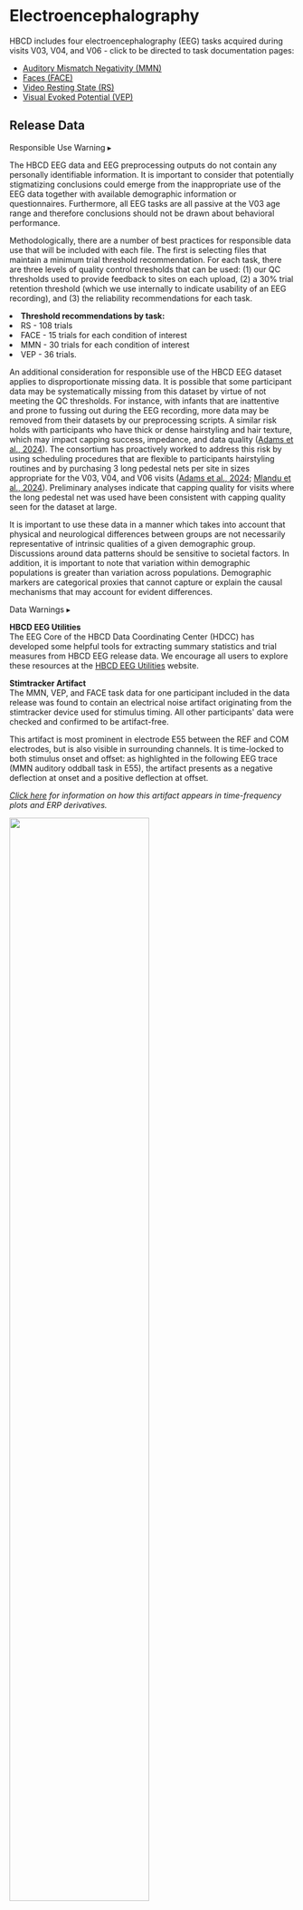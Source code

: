 # Electroencephalography 

HBCD includes four electroencephalography (EEG) tasks acquired during visits V03, V04, and V06 - click to be directed to task documentation pages:

<ul>
<li><a href="mmn" target="_blank">Auditory Mismatch Negativity (MMN)</a></li>
<li><a href="faces" target="_blank">Faces (FACE)</a></li>
<li><a href="videors" target="_blank">Video Resting State (RS)</a></li>
<li><a href="vep" target="_blank">Visual Evoked Potential (VEP)</a></li>
</ul>

## Release Data

<div id="alert" class="alert-banner" onclick="toggleCollapse(this)">
    <span class="emoji"><i class="fas fa-exclamation-circle"></i></span>
    <span class="text-with-link">
    <span class="text">Responsible Use Warning</span>
    <a class="anchor-link" href="#alert" title="Copy link">
    <i class="fa-solid fa-link"></i>
    </a>
    </span>
  <span class="arrow">▸</span>
</div>
<div class="alert-collapsible-content">
<p>The HBCD EEG data and EEG preprocessing outputs do not contain any personally identifiable information. It is important to consider that potentially stigmatizing conclusions could emerge from the inappropriate use of the EEG data together with available demographic information or questionnaires. Furthermore, all EEG tasks are all passive at the V03 age range and therefore conclusions should not be drawn about behavioral performance.</p> 
<p>Methodologically, there are a number of best practices for responsible data use that will be included with each file. The first is selecting files that maintain a minimum trial threshold recommendation. For each task, there are three levels of quality control thresholds that can be used: (1) our QC thresholds used to provide feedback to sites on each upload, (2) a 30% trial retention threshold (which we use internally to indicate usability of an EEG recording), and (3) the reliability recommendations for each task.</p>
<p><li><b>Threshold recommendations by task:</b></li>
<li>RS - 108 trials</li>
<li>FACE - 15 trials for each condition of interest</li>
<li>MMN - 30 trials for each condition of interest</li>
<li>VEP - 36 trials.</li></p>
<p>An additional consideration for responsible use of the HBCD EEG dataset applies to disproportionate missing data. It is possible that some participant data may be systematically missing from this dataset by virtue of not meeting the QC thresholds. For instance, with infants that are inattentive and prone to fussing out during the EEG recording, more data may be removed from their datasets by our preprocessing scripts. A similar risk holds with participants  who have thick or dense hairstyling and hair texture, which may impact capping success, impedance, and data quality (<a href="https://doi.org/10.1038/s41539-024-00240-y">Adams et al., 2024</a>). The consortium has proactively worked to address this risk by using scheduling procedures that are flexible to participants hairstyling routines and by purchasing 3 long pedestal nets per site in sizes appropriate for the V03, V04, and V06 visits (<a href="https://doi.org/10.1038/s41539-024-00240-y">Adams et al., 2024</a>; <a href="https://doi.org/10.1016/j.dcn.2024.101396">Mlandu et al., 2024</a>). Preliminary analyses indicate that capping quality for visits where the long pedestal net was used have been consistent with capping quality seen for the dataset at large.</p>
<p>It is important to use these data in a manner which takes into account that physical and neurological differences between groups are not necessarily representative of intrinsic qualities of a given demographic  group. Discussions around data patterns should be sensitive to societal factors. In addition, it is important to note that variation within demographic populations is greater than variation across populations. Demographic markers are categorical proxies that cannot capture or explain the causal mechanisms that may account for evident differences.</p>
</div>

<div id="warning" class="warning-banner" onclick="toggleCollapse(this)">
  <span class="emoji"><i class="fas fa-exclamation-triangle"></i></span>
  <span class="text-with-link">
  <span class="text">Data Warnings</span>
  <a class="anchor-link" href="#warning" title="Copy link">
  <i class="fa-solid fa-link"></i>
  </a>
  </span>
  <span class="arrow">▸</span>
</div>
<div class="warning-collapsible-content">
<p><b>HBCD EEG Utilities</b><br>
The EEG Core of the HBCD Data Coordinating Center (HDCC) has developed some helpful tools for extracting summary statistics and trial measures from HBCD EEG release data. We encourage all users to explore these resources at the <a href="https://hbcd-eeg-utilities.readthedocs.io/">HBCD EEG Utilities</a> website.</p>
<p><b>Stimtracker Artifact</b><br>
The MMN, VEP, and FACE task data for one participant included in the data release was found to contain an electrical noise artifact originating from the stimtracker device used for stimulus timing. All other participants' data were checked and confirmed to be artifact-free.</p> 
<p>This artifact is most prominent in electrode E55 between the REF and COM electrodes, but is also visible in surrounding channels. It is time-locked to both stimulus onset and offset: as highlighted in the following EEG trace (MMN auditory oddball task in E55), the artifact presents as a negative deflection at onset and a positive deflection at offset.</p>
<p><span class="emoji"><i class="fa-regular fa-lightbulb"></i></span> <i><a href="artifacts" target="_blank">Click here</a> for information on how this artifact appears in time-frequency plots and ERP derivatives.</i></p>
<img src="images/Fig1.png" width="70%" height="auto" class="center"><br>
<p>The EEG workgroup is currently developing a method of ICA correction to remove this artifact. In the meantime, <strong>it is recommended to exclude the MMN, VEP, and FACE tasks for this participant from analyses</strong>. The ID of the impacted participant along with this documentation is available to DUC users in the <a href="http://docs-private.hbcdstudy.org/">HBCD Private Release Notes</a> accessible via the <a href="https://nbdc-datashare.lassoinformatics.com/help-center">Lasso Help Center</a>.</p>
<p><b>Task Updates Between V03 and V04/V06</b><br>
The video content for the Resting State task and interstimulus interval (ISI) for the Auditory Mismatch Negativity task both changed between visits V03 and V04/V06 - see <a href="https://doi.org/10.1016/j.dcn.2024.101447">Fox et al. 2024</a> and <a href="https://doi.org/10.1097/00003446-200204000-00005">Morr et al. 2002</a> for details. Also note that RS is not a true resting state as there is a visual stimulus present.</p>
</div>

EEG release data include both **file-based** (raw and processed data files in modality-specific formats) and **tabulated** (instrument and derived data in a standardized table format) data.      
<i>See the <a href="../../datacuration/overview" target="_blank">Data Structure Overview</a> for a full explanation of these data types.</i>

 - <i class="fa fa-hammer"></i> <a href="../../datacuration/file-based-data/#raw-bids" target="_blank">Raw BIDS</a> stored under subject- and session-specific <code>eeg/</code> folders      
 - <i class="fas fa-cog"></i> <a href="../../datacuration/file-based-data/#processed-derivatives" target="_blank">Processed derivatives</a> generated by the HBCD-MADE pipeline      
 - <i class="fas fa-table"></i> <a href="../../datacuration/phenotypes" target="_blank">Tabulated data</a> derived from HBCD-MADE pipeline outputs — see the full list of EEG-specific tables <a href="../#eeg" target="_blank">here</a>

<div id="rawbids" class="table-banner" onclick="toggleCollapse(this)" style="background-color: #dde6fe;">
  <span class="emoji"><i class="fa fa-folder-tree"></i></span>
  <span class="text-with-link">
<span class="text">Raw BIDS Files (<code>eeg/</code>)</span>
  <a class="anchor-link" href="#rawbids" title="Copy link">
  <i class="fa-solid fa-link"></i>
  </a>
  </span>
  <span class="arrow">▸</span>
</div>
<div class="table-collapsible-content">
<p>The BIDS <code>eeg/</code> folder contains EEG task recordings, recording system and electrode location metadata, and events for each task. <i>See <a href="../../datacuration/file-based-data/#bids-conversion-procedures">BIDS Conversion Procedures</a>.</i></p>
<pre class="folder-tree">
hbcd/
|__ rawdata/ 
    |__ sub-<span class="label">&lt;ID&gt;</span>/   
        |__ ses-<span class="label">&lt;V0X&gt;</span>/
            |__ eeg/
                | <span class="hashtag"># TASK ACQUISITIONS:</span>
                |__sub-<span class="label">&lt;ID&gt;</span>_ses-<span class="label">&lt;V0X&gt;</span>_task-<span class="placeholder">&lt;FACE|MMN|RS|VEP&gt;</span>_acq-<span class="placeholder">&lt;eeg|ecg&gt;</span>_channels.tsv
                |__sub-<span class="label">&lt;ID&gt;</span>_ses-<span class="label">&lt;V0X&gt;</span>_task-<span class="placeholder">&lt;FACE|MMN|RS|VEP&gt;</span>_acq-<span class="placeholder">&lt;eeg|ecg&gt;</span>_eeg.set <span class="hashtag">(+JSON)</span>
                |__sub-<span class="label">&lt;ID&gt;</span>_ses-<span class="label">&lt;V0X&gt;</span>_task-<span class="placeholder">&lt;FACE|MMN|RS|VEP&gt;</span>_acq-<span class="placeholder">&lt;eeg|ecg&gt;</span>_events.tsv <span class="hashtag">(+JSON)</span>
                |__sub-<span class="label">&lt;ID&gt;</span>_ses-<span class="label">&lt;V0X&gt;</span>_task-<span class="placeholder">&lt;FACE|MMN|RS|VEP&gt;</span>_acq-eeg_eeg.fdt
                |
                | <span class="hashtag"># LOCATION OF ELECTRODES:</span>
                |__sub-<span class="label">&lt;ID&gt;</span>_ses-<span class="label">&lt;V0X&gt;</span>_acq-eeg_space-<span class="placeholder">&lt;CapTrak|CTF&gt;</span>_electrodes.tsv
                |__sub-<span class="label">&lt;ID&gt;</span>_ses-<span class="label">&lt;V0X&gt;</span>_acq-eeg_space-<span class="placeholder">&lt;CapTrak|CTF&gt;</span>_coordsystem.json
                |
                |__ sourcedata/
                    |__ sub-<span class="label">&lt;ID&gt;</span>_ses-<span class="label">&lt;V0X&gt;</span>_acq-eeg_impedances.json
                    |__ sub-<span class="label">&lt;ID&gt;</span>_ses-<span class="label">&lt;V0X&gt;</span>_task-<span class="placeholder">&lt;FACE|MMN|RS|VEP&gt;</span>_acq-eeg_eventlogs.txt
</pre>
<i>File Descriptions</i>
<table class="compact-table-no-vertical-lines" style="width: 100%; border-collapse: collapse; table-layout: fixed;">
<tbody>
<tr>
  <td colspan="2"><strong>Task Acquisition Files</strong></td>
</tr>
<tr>
  <td><code style="margin-left: 15px;">SET</code></td>
  <td style="word-wrap: break-word; white-space: normal;">Metadata and parameters for the EEG dataset, such as channel locations, sampling rate, and event information.</td>
</tr>
<tr>
  <td><code style="margin-left: 15px;">FDT</code></td>
  <td style="word-wrap: break-word; white-space: normal;">Field data table files containing EEG data</td>
</tr>
<tr>
  <td colspan="2"><strong>Location of Electrodes</strong></td>
</tr>
<tr>
  <td><code style="margin-left: 15px;">*_electrodes.tsv</code></td>
  <td style="word-wrap: break-word; white-space: normal;">Specifies the location of electrodes, placed on either the head (<code>acq-eeg</code>) or chest (<code>acq-ecg</code>)</td>
</tr>
<tr>
  <td><code style="margin-left: 15px;">*_coordsystem.json</code></td>
  <td style="word-wrap: break-word; white-space: normal;">Cartesian coordinates followed by <code>*_electrodes.tsv</code> files</td>
</tr>
<tr>
  <td colspan="2"><strong>Sourcedata</strong></td>
</tr>
<tr>
  <td><code style="margin-left: 15px;">*_impedence.json</code></td>
  <td style="word-wrap: break-word; white-space: normal;">Impedance values used to ensure good electrode contact</td>
</tr>
<tr>
  <td><code style="margin-left: 15px;">*_eventlogs.txt</code></td>
  <td style="word-wrap: break-word; white-space: normal;">Task stimuli presentations</td>
</tr>
</tbody>
</table>
</div>

<div id="made" class="table-banner" onclick="toggleCollapse(this)" style="background-color: #dcd8fb;">
  <span class="emoji"><i class="fa fa-folder-tree"></i></span>
  <span class="text-with-link">
<span class="text">HBCD MADE Derivatives (<code>made/</code>)</span>
  <a class="anchor-link" href="#made" title="Copy link">
  <i class="fa-solid fa-link"></i>
  </a>
  </span>
  <span class="arrow">▸</span>
</div>
<div class="table-collapsible-content">
<p>See details of the HBCD-MADE pipeline and outputs in the <a href="https://docs-hbcd-made.readthedocs.io/" target="_blank">HBCD-MADE documentation</a>. Below is an overview of the HBCD-MADE derivative file structure and key outputs. See a full list and description of JPG file outputs (<code>sub-<ID>_task-&lt;FACE|MMN&gt;_desc-{IMG}.jpg</code> below) <a href="https://docs-hbcd-made.readthedocs.io/en/latest/expected_outputs.html#d-figures-jpg">here</a>.</p>      
<pre class="folder-tree">
hbcd/
|__ derivatives/ 
    |__ made/
        |__ sub-<span class="label">&lt;ID&gt;</span>/
            |__ ses-<span class="label">&lt;V0X&gt;</span>/
                |__ eeg/
                    |__ filtered_data/
                    |   |__ sub-<span class="label">&lt;ID&gt;</span>_ses-<span class="label">&lt;V0X&gt;</span>_task-<span class="placeholder">&lt;FACE|MMN|RS|VEP&gt;</span>_acq-eeg_desc-filtered_eeg.fdt
                    |   |__ sub-<span class="label">&lt;ID&gt;</span>_ses-<span class="label">&lt;V0X&gt;</span>_task-<span class="placeholder">&lt;FACE|MMN|RS|VEP&gt;</span>_acq-eeg_desc-filtered_eeg.set
                    |
                    |__ ica_data/
                    |   |__ sub-<span class="label">&lt;ID&gt;</span>_ses-<span class="label">&lt;V0X&gt;</span>_adjustReport.txt
                    |   |__ sub-<span class="label">&lt;ID&gt;</span>_ses-<span class="label">&lt;V0X&gt;</span>_desc-mergedICA_eeg.fdt
                    |   |__ sub-<span class="label">&lt;ID&gt;</span>_ses-<span class="label">&lt;V0X&gt;</span>_desc-mergedICA_eeg.set
                    | 
                    |__ merged_data/
                    |   |__ sub-<span class="label">&lt;ID&gt;</span>_ses-<span class="label">&lt;V0X&gt;</span>_desc-merged_eeg.fdt
                    |   |__ sub-<span class="label">&lt;ID&gt;</span>_ses-<span class="label">&lt;V0X&gt;</span>_desc-merged_eeg.json
                    |   |__ sub-<span class="label">&lt;ID&gt;</span>_ses-<span class="label">&lt;V0X&gt;</span>_desc-merged_eeg.set
                    | 
                    |__ processed_data/
                    |   |__ sub-<span class="label">&lt;ID&gt;</span>_ses-<span class="label">&lt;V0X&gt;</span>_task-<span class="placeholder">&lt;FACE|MMN&gt;</span>_desc-<span class="placeholder">{IMG}</span>.jpg
                    |   |__ sub-<span class="label">&lt;ID&gt;</span>_ses-<span class="label">&lt;V0X&gt;</span>_task-VEP_<span class="placeholder">&lt;desc-oz_ERP|topo&gt;</span>.jpg
                    |   |__ sub-<span class="label">&lt;ID&gt;</span>_ses-<span class="label">&lt;V0X&gt;</span>_task-<span class="placeholder">&lt;FACE|MMN|VEP&gt;</span>_acq-eeg_ERP.mat
                    |   |__ sub-<span class="label">&lt;ID&gt;</span>_ses-<span class="label">&lt;V0X&gt;</span>_task-<span class="placeholder">&lt;FACE|MMN|RS|VEP&gt;</span>_acq-eeg_desc-filteredprocessed_eeg.fdt
                    |   |__ sub-<span class="label">&lt;ID&gt;</span>_ses-<span class="label">&lt;V0X&gt;</span>_task-<span class="placeholder">&lt;FACE|MMN|RS|VEP&gt;</span>_acq-eeg_desc-filteredprocessed_eeg.set
                    | 
                    |__ sub-<span class="label">&lt;ID&gt;</span>_ses-<span class="label">&lt;V0X&gt;</span>_acq-eeg_preprocessingReport.csv
                    |__ sub-<span class="label">&lt;ID&gt;</span>_ses-<span class="label">&lt;V0X&gt;</span>_task-<span class="placeholder">&lt;FACE|MMN|RS|VEP&gt;</span>_acq-eeg_MADEspecification.json
</pre>
</div>

## EEG Protocols

For full details on the HBCD EEG protocol, please refer to [Fox et al. 2024](https://doi.org/10.1016/j.dcn.2024.101447) published in the Developmental Cognitive Neuroscience special issue on HBCD.

![](images/EEG-Parameters.png)
*Source: [HBCD Study Protocols - EEG](https://hbcdstudy.org/wp-content/uploads/2023/06/EEG-Parameters.pdf)*

## Quality Control    

After EEG acquisition, quality control checks are performed using [EEG2BIDS Wizard](https://github.com/aces/eeg2bids), a custom MATLAB application installed at all HBCD sites. These checks are immediately provided to the user to ensure the data's integrity and usability. The process includes:

- Verifying event markers in the EEG data to confirm all required events are accurately recorded.
- Ensuring the setup for stimulus presentation and EEG data acquisition adheres to the study protocol.
- Inspecting electrode impedances to ensure they are within acceptable limits.
- Detecting multiple task runs and incomplete recordings.
- Confirming the use of correct E-Prime task versions.

Both study sites and the EEG Core team use an EEG Quality Control dashboard developed by LORIS to access and monitor incoming EEG data and QC metrics, such as retained epochs and line noise levels. Outputs from the HBCD-Maryland Analysis of Developmental EEG ([HBCD-MADE](https://hbcd-made.readthedocs.io/en/latest/)) pipeline, which handles preprocessing and data cleaning, are also integrated into the dashboard. These outputs include key metrics like outlier statistics for specific task epochs ([Debnath et al., 2020](https://doi.org/10.1111/psyp.13580)). Regular site-specific check-ins and troubleshooting are conducted to ensure consistent protocol adherence and data quality across sites. For a detailed description of QC procedures in the HBCD Study EEG protocol, refer to [Fox et al., 2024](https://doi.org/10.1016/j.dcn.2024.101447).

During quality control, a frequently observed issue across all tasks was the irregular application of EEG sensors. Additionally, partial task completion due to infant fussing and missing stimulus flags were commonly noted for the faces and auditory mismatch negativity tasks.

### EEG Net Placement ("Capping Quality") Ratings

EEG capping quality ratings are used to determine inclusion in the data release pool and subsequent processing: EEG data with a capping quality rating of "Not usable" are not included in the current release. Capping ratings are included in the tabulated QC files for each task (`eeg_qc_task-<TASK>`).

Photos used to assess EEG capping quality are taken for each acquisition from the front, back, top, left, and right angles of the participant's head and uploaded via the BIDS Wizard application to a secure computing environment. They are then reviewed by the EEG Core at the University of Maryland to rate the quality of EEG net placement, or "capping quality," for each acquisition.

“Average”, "Poor," and "Not usable" ratings correspond to net placement shifted 1-2 cm, 2-3 cm, and >3 cm from proper placement, respectively. To be rated as "Excellent," acquisitions must meet the following criteria:

1.	Net placement is symmetrical with midline electrodes centered on the scalp
2.	Ears are within the ear holes and not covered by sensors 
3.	Reference electrode is placed on the vertex of the scalp
4.	Electrode E17 is placed on the nasion

Please refer to the [HBCD EEG Acquisition Protocol](https://zenodo.org/records/14795030) for additional information about capping requirements.

## Resources
- [HBCD EEG Utilities](https://hbcd-eeg-utilities.readthedocs.io/)
- [HBCD E-Prime Task Manual](https://docs.google.com/document/d/1PghQQpLbxjQavtVlHyIz7JVJxlyKcC4Do8z8j7srdaI/edit?usp=sharing)
- [HBCD EEG Acquisition Protocol](https://zenodo.org/records/14795030)

## References

<div class="references">
    <p>Debnath, R., Buzzell, G. A., Morales, S., Bowers, M. E., Leach, S. C., & Fox, N. A. (2020). The Maryland analysis of developmental EEG (MADE) pipeline. Psychophysiology, 57(6), e13580. <a href="https://doi.org/10.1111/psyp.13580" target="_blank">https://doi.org/10.1111/psyp.13580</a></p>  
    <p>Fox, N. A., Pérez-Edgar, K., Morales, S., Brito, N. H., Campbell, A. M., Cavanagh, J. F., Gabard-Durnam, L. J., Hudac, C. M., Key, A. P., Larson-Prior, L. J., Pedapati, E. V., Norton, E. S., Reetzke, R., Roberts, T. P., Rutter, T. M., Scott, L. S., Shuffrey, L. C., Antúnez, M., Boylan, M. R., … Yoder, L. (2024). The development and structure of the Healthy Brain and Child Development (HBCD) study EEG Protocol. <i>Developmental Cognitive Neuroscience</i>, 69, 101447. <a href="https://doi.org/10.1016/j.dcn.2024.101447" target="_blank">https://doi.org/10.1016/j.dcn.2024.101447</a></p> 
</div>
<br>